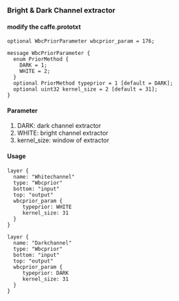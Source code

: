 
### Bright & Dark Channel extractor

#### modify the caffe.prototxt
```
optional WbcPriorParameter wbcprior_param = 176;
```

```
message WbcPriorParameter {
  enum PriorMethod {
    DARK = 1;
    WHITE = 2;
  }
  optional PriorMethod typeprior = 1 [default = DARK];
  optional uint32 kernel_size = 2 [default = 31];
}
```

#### Parameter
1. DARK: dark channel extractor
2. WHITE: bright channel extractor
3. kernel_size: window of extractor



#### Usage
```
layer {
  name: "Whitechannel"
  type: "Wbcprior"
  bottom: "input"
  top: "output"
  wbcprior_param {
     typeprior: WHITE
     kernel_size: 31
  }
}
```
```
layer {
  name: "Darkchannel"
  type: "Wbcprior"
  bottom: "input"
  top: "output"
  wbcprior_param {
     typeprior: DARK
     kernel_size: 31
  }
}
```

